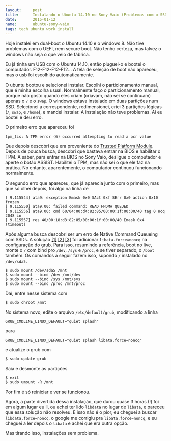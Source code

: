 ```yaml
---
layout:     post
title:      Instalando o Ubuntu 14.10 no Sony Vaio (Problemas com o SSD)
date:       2015-01-12
name:       ubuntu-sony-vaio
tags: tech ubuntu work install
---
```

Hoje instalei em dual-boot o Ubuntu 14.10 e o windows 8.
Não tive problemas com o UEFI, nem secure boot.
Não tenho certeza, mas talvez o windows não seja o que veio
de fábrica.

Eu já tinha um USB com o Ubuntu 14.10, então pluguei-o
e bootei o computador.
F12-F12-F12-F12... A tela de seleção de boot não apareceu,
mas o usb foi escolhido automaticamente.

O ubuntu bootou e selecionei instalar.
Escolhi o particionamento manual,
que é minha escolha usual.
Normalmente faço o particionamento manual,
porque não gosto quando eles criam (criavam, não sei
se continuam) apenas o `/` e o `swap`.
O windows estava instalado em duas partições num SSD.
Selecionei a correspondente, redimensionei, criei 3 partições lógicas
(`/`, `swap`, e `/home`), e mandei instalar.
A instalação não teve problemas. Aí eu bootei e deu erro.

O primeiro erro que apareceu foi

    tpm_tis: A TPM error (6) occurred attempting to read a pcr value

Que depois descobri que era proveniente do
[Trusted Platform Module](https://wiki.archlinux.org/index.php/TPM).
Depois de pouca busca, descobri que bastava entrar na BIOS e habilitar o
TPM. A saber, para entrar na BIOS no Sony Vaio, desligue o computador e
aperte o botão ASSIST.
Habilitei o TPM, mas não sei o que ele faz na prática. No entanto,
aparentemente, o computador continuou funcionando normalmente.

O segundo erro que apareceu, que já aparecia junto com o primeiro, mas
que só olhei depois, foi algo na linha de

    [ 9.115544] ata9: exception Emask 0x0 SAct 0xf SErr 0x0 action 0x10 frozen
    [ 9.115550] ata9.00: failed command: READ FPDMA QUEUED
    [ 9.115556] ata9.00: cmd 60/04:00:d4:82:85/00:00:1f:00:00/40 tag 0 ncq 2048 in
    [ 9.115557] res 40/00:18:d3:82:85/00:00:1f:00:00/40 Emask 0x4 (timeout)

Após alguma busca descobri ser um erro de Native Command Queueing com SSDs.
A solução
[[1]](http://steffankarger.nl/2013/12/10/ubuntu-13-10-on-the-sony-vaio-pro-13/)
[[2]](http://www.howtoeverything.net/linux/hardware/ubuntu-freeze-issue-after-ssd-upgrade)
[[3]](https://wiki.archlinux.org/index.php/Solid_State_Drives#Resolving_NCQ_Errors)
foi adicionar `libata.force=noncq` na configuração do grub.
Para isso, resumindo a referência, boot no live,
monte o `/` com bind pro `/dev`, `/sys` e `/proc`, e se tiver separado, o `/boot`
também. Os comandos a seguir fazem isso, supondo `/` instalado no `/dev/sda5`.

    $ sudo mount /dev/sda5 /mnt
    $ sudo mount --bind /dev /mnt/dev
    $ sudo mount --bind /sys /mnt/sys
    $ sudo mount --bind /proc /mnt/proc

Daí, entre nesse sistema com

    $ sudo chroot /mnt

No sistema novo, edite o arquivo `/etc/default/grub`, modificando a linha

    GRUB_CMDLINE_LINUX_DEFAULT="quiet splash"

para

    GRUB_CMDLINE_LINUX_DEFAULT="quiet splash libata.force=noncq"

e atualize o grub com

    $ sudo update-grub

Saia e desmonte as partições

    $ exit
    $ sudo umount -R /mnt

Por fim é só reiniciar e ver se funcionou.

Agora, a parte divertida dessa instalação, que durou quase 3 horas (!) foi em
algum lugar eu li, ou achei ter lido `libdata` no lugar de `libata`, e pareceu
que essa solução não resolveu. E isso não é o pior, eu cheguei a buscar
`libdata.force=noncq`, o google me corrigiu pra `libata.force=noncq`, e eu
cheguei a ler depois o `libata` e achei que era outra opção.

Mas tirando isso, instalações sem problema.
